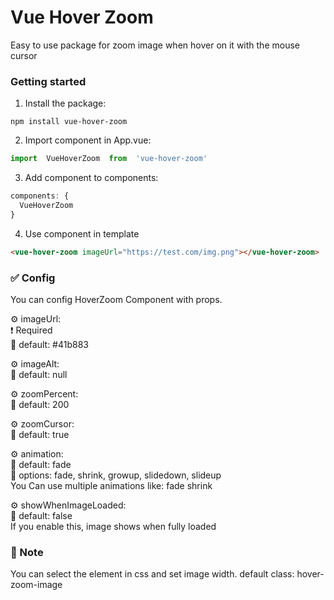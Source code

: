 # Vue Hover Zoom

  
Easy to use package for zoom image when hover on it with the mouse cursor

### Getting started  

1. Install the package:
```shell
npm install vue-hover-zoom
```

2. Import component in App.vue:
```javascript
import  VueHoverZoom  from  'vue-hover-zoom'
```
3. Add component to components:
```javascript
components: {  
  VueHoverZoom  
}
```

4. Use component in template
```html
<vue-hover-zoom imageUrl="https://test.com/img.png"></vue-hover-zoom>
```

  

### ✅ Config

You can config HoverZoom Component with props.

⚙ imageUrl:  
❗ Required  
🔹 default: #41b883  

⚙ imageAlt:  
🔹 default: null   

⚙ zoomPercent:  
🔹 default: 200   

⚙ zoomCursor:  
🔹 default: true   

⚙ animation:  
🔹 default: fade  
🔸 options: fade, shrink, growup, slidedown, slideup  
You Can use multiple animations like: fade shrink  

⚙ showWhenImageLoaded:  
🔹 default: false  
If you enable this, image shows when fully loaded 


### 📌 Note  
You can select the element in css and set image width.
default class: hover-zoom-image